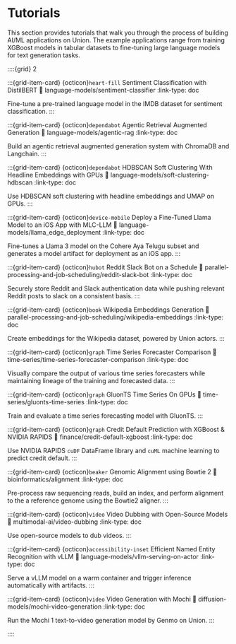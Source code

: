 # Tutorials

This section provides tutorials that walk you through the process of building AI/ML applications on Union.
The example applications range from training XGBoost models in tabular datasets to fine-tuning large language models for text generation tasks.

::::{grid} 2

:::{grid-item-card} {octicon}`heart-fill` Sentiment Classification with DistilBERT
:link: language-models/sentiment-classifier
:link-type: doc

Fine-tune a pre-trained language model in the IMDB dataset for sentiment
classification.
:::

:::{grid-item-card} {octicon}`dependabot` Agentic Retrieval Augmented Generation
:link: language-models/agentic-rag
:link-type: doc

Build an agentic retrieval augmented generation system with ChromaDB and Langchain.
:::

:::{grid-item-card} {octicon}`dependabot` HDBSCAN Soft Clustering With Headline Embeddings with GPUs
:link: language-models/soft-clustering-hdbscan
:link-type: doc

Use HDBSCAN soft clustering with headline embeddings and UMAP on GPUs.
:::

:::{grid-item-card} {octicon}`device-mobile` Deploy a Fine-Tuned Llama Model to an iOS App with MLC-LLM
:link: language-models/llama_edge_deployment
:link-type: doc

Fine-tunes a Llama 3 model on the Cohere Aya Telugu subset and generates a model artifact for deployment as an iOS app.
:::

:::{grid-item-card} {octicon}`hubot` Reddit Slack Bot on a Schedule
:link: parallel-processing-and-job-scheduling/reddit-slack-bot
:link-type: doc

Securely store Reddit and Slack authentication data while pushing relevant
Reddit posts to slack on a consistent basis.
:::

:::{grid-item-card} {octicon}`book` Wikipedia Embeddings Generation
:link: parallel-processing-and-job-scheduling/wikipedia-embeddings
:link-type: doc

Create embeddings for the Wikipedia dataset, powered by Union actors.
:::

:::{grid-item-card} {octicon}`graph` Time Series Forecaster Comparison
:link: time-series/time-series-forecaster-comparison
:link-type: doc

Visually compare the output of various time series forecasters while
maintaining lineage of the training and forecasted data.
:::

:::{grid-item-card} {octicon}`graph` GluonTS Time Series On GPUs
:link: time-series/gluonts-time-series
:link-type: doc

Train and evaluate a time series forecasting model with GluonTS.
:::

:::{grid-item-card} {octicon}`graph` Credit Default Prediction with XGBoost & NVIDIA RAPIDS
:link: finance/credit-default-xgboost
:link-type: doc

Use NVIDIA RAPIDS `cuDF` DataFrame library and `cuML` machine learning to predict credit default.
:::

:::{grid-item-card} {octicon}`beaker` Genomic Alignment using Bowtie 2
:link: bioinformatics/alignment
:link-type: doc

Pre-process raw sequencing reads, build an index, and perform alignment
to the a reference genome using the Bowtie2 aligner.
:::

:::{grid-item-card} {octicon}`video` Video Dubbing with Open-Source Models
:link: multimodal-ai/video-dubbing
:link-type: doc

Use open-source models to dub videos.
:::

:::{grid-item-card} {octicon}`accessibility-inset` Efficient Named Entity Recognition with vLLM
:link: language-models/vllm-serving-on-actor
:link-type: doc

Serve a vLLM model on a warm container and trigger inference automatically with artifacts.
:::

:::{grid-item-card} {octicon}`video` Video Generation with Mochi
:link: diffusion-models/mochi-video-generation
:link-type: doc

Run the Mochi 1 text-to-video generation model by Genmo on Union.
:::

::::
